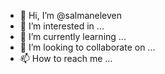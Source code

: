 - 👋 Hi, I’m @salmaneleven
- 👀 I’m interested in ...
- 🌱 I’m currently learning ...
- 💞️ I’m looking to collaborate on ...
- 📫 How to reach me ...

<!---
salmaneleven/salmaneleven is a ✨ special ✨ repository because its `README.md` (this file) appears on your GitHub profile.
You can click the Preview link to take a look at your changes.
--->
